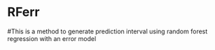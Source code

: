 # RFerr
#This is a method to generate prediction interval using random forest regression with an error model
